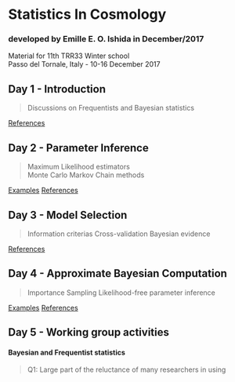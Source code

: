 # Statistics In Cosmology
### developed by Emille E. O. Ishida in December/2017

Material for 11th TRR33 Winter school  
Passo del Tornale, Italy - 10-16 December 2017

## Day 1 - Introduction

> Discussions on Frequentists and Bayesian statistics
    
[References](https://github.com/emilleishida/StatisticsInCosmology/tree/master/I_Frequentist_vs_Bayesian/references)

## Day 2 - Parameter Inference

> Maximum Likelihood estimators  
> Monte Carlo Markov Chain methods  

[Examples](https://github.com/emilleishida/StatisticsInCosmology/tree/master/II_Parameter_Inference)
[References](https://github.com/emilleishida/StatisticsInCosmology/tree/master/II_Parameter_Inference/references)

## Day 3 - Model Selection

> Information criterias
> Cross-validation
> Bayesian evidence
 
[References](https://github.com/emilleishida/StatisticsInCosmology/tree/master/III_Model_Selection/references)

## Day 4 - Approximate Bayesian Computation

> Importance Sampling
> Likelihood-free parameter inference
 
[Examples](https://github.com/emilleishida/StatisticsInCosmology/tree/master/IV_ABC)
[References](https://github.com/emilleishida/StatisticsInCosmology/tree/master/IV_ABC/references)

## Day 5 - Working group activities

#### Bayesian and Frequentist statistics
     
> Q1: Large part of the reluctance of many researchers in using 
